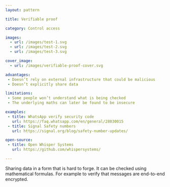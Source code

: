 ```yaml
---
layout: pattern

title: Verifiable proof

category: Control access

images:
  - url: /images/test-1.svg
  - url: /images/test-2.svg
  - url: /images/test-3.svg

cover_image:
  - url: /images/verifiable-proof-cover.svg

advantages:
 - Doesn’t rely on external infrastructure that could be malicious
 - Doesn’t explicitly share data

limitations:
 - Some people won’t understand what is being checked
 - The underlying maths can later be found to be insecure

examples:
 - title: WhatsApp verify security code
   url: https://faq.whatsapp.com/en/general/28030015
 - title: Signal Safety numbers
   url: https://signal.org/blog/safety-number-updates/

open-source:
 - title: Open Whisper Systems
   url: https://github.com/whispersystems/

---
```


Sharing data in a form that is hard to forge. It can be checked using mathematical formulas. For example to verify that messages are end-to-end encrypted.
